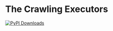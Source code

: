 # The Crawling Executors

[![PyPI Downloads](https://img.shields.io/pypi/dm/python-executor-sdk.svg?label=PyPI%20downloads)](
https://pypi.org/project/python-executor-sdk/)